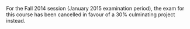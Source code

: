 For the Fall 2014 session (January 2015 examination period), the exam for this course has been cancelled in favour of a 30% culminating project instead.
